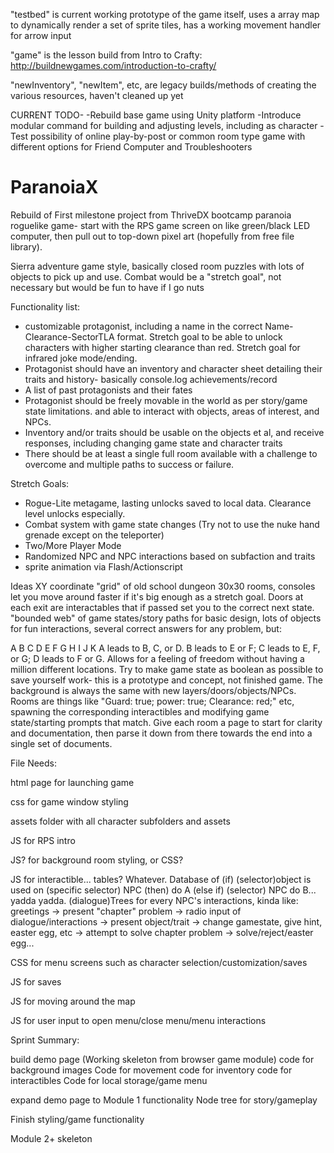 "testbed" is current working prototype of the game itself, uses a array map to dynamically render a set of sprite tiles, 
has a working movement handler for arrow input

"game" is the lesson build from Intro to Crafty: http://buildnewgames.com/introduction-to-crafty/

"newInventory", "newItem", etc, are legacy builds/methods of creating the various resources, haven't cleaned up yet




CURRENT TODO- 
-Rebuild base game using Unity platform
-Introduce modular command for building and adjusting levels, including as character
-Test possibility of online play-by-post or common room type game with different options for Friend Computer and Troubleshooters




# ParanoiaX
Rebuild of First milestone project from ThriveDX bootcamp
paranoia roguelike game- start with the RPS game screen on like green/black LED computer, then pull out to top-down pixel art (hopefully from free file library).

Sierra adventure game style, basically closed room puzzles with lots of objects to pick up and use. Combat would be a "stretch goal", not necessary but would be fun to have if I go nuts

Functionality list:
- customizable protagonist, including a name in the correct Name-Clearance-SectorTLA format. Stretch goal to be able to unlock characters with higher starting clearance than red. Stretch goal for infrared joke mode/ending.
- Protagonist should have an inventory and character sheet detailing their traits and history- basically console.log achievements/record
- A list of past protagonists and their fates
- Protagonist should be freely movable in the world as per story/game state limitations. and able to interact with objects, areas of interest, and NPCs.
- Inventory and/or traits should be usable on  the objects et al, and receive responses, including changing game state and character traits
- There should be at least a single full room available with a challenge to overcome and multiple paths to success or failure. 


Stretch Goals:
- Rogue-Lite metagame, lasting unlocks saved to local data. Clearance level unlocks especially. 
- Combat system with game state changes (Try not to use the nuke hand grenade except on the teleporter)
- Two/More Player Mode
- Randomized NPC and NPC interactions based on subfaction and traits
- sprite animation via Flash/Actionscript

Ideas
XY coordinate "grid" of old school dungeon 30x30 rooms, consoles let you move around faster if it's big enough as a stretch goal. Doors at each exit are interactables that if passed set you to the correct next state. 
"bounded web" of game states/story paths for basic design, lots of objects for fun interactions, several correct answers for any problem, but:

A
B    C    D
E    F    G
H    I    J
K
A leads to B, C, or D. B leads to E or F; C leads to E, F, or G; D leads to F or G. Allows for a feeling of freedom without having a million different locations.
Try to make game state as boolean as possible to save yourself work- this is a prototype and concept, not finished game. The background is always the same with new layers/doors/objects/NPCs. Rooms are things like "Guard: true; power: true; Clearance: red;" etc, spawning the corresponding interactibles and modifying game state/starting prompts that match. 
Give each room a page to start for clarity and documentation, then parse it down from there towards the end into a single set of documents. 







File Needs:

html page for launching game

css for game window styling

assets folder with all character subfolders and assets

JS for RPS intro

JS? for background room styling, or CSS?

JS for interactible... tables? Whatever. Database of (if) (selector)object is used on (specific selector) NPC (then) do A (else if) (selector) NPC do B... yadda yadda. (dialogue)Trees for every NPC's interactions, kinda like:
greetings -> present "chapter" problem -> radio input of dialogue/interactions -> present object/trait -> change gamestate, give hint, easter egg, etc -> attempt to solve chapter problem -> solve/reject/easter egg...

CSS for menu screens such as character selection/customization/saves

JS for saves

JS for moving around the map

JS for user input to open menu/close menu/menu interactions



Sprint Summary:

build demo page (Working skeleton from browser game module)
    code for background images
    Code for movement
    code for inventory
    code for interactibles
    Code for local storage/game menu

expand demo page to Module 1 functionality
    Node tree for story/gameplay 

Finish styling/game functionality

Module 2+ skeleton


    
